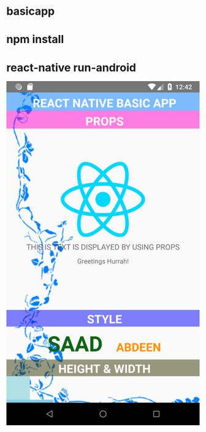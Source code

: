 # basicapp
# npm install
# react-native run-android
<img src = "https://github.com/saadabdeen/basicapp/blob/master/basicapp.png"/>
